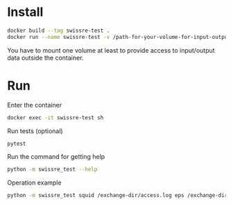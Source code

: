 Install
=======

```sh
docker build --tag swissre-test .
docker run --name swissre-test -v /path-for-your-volume-for-input-output-data:/exchange-dir:rw -tid swissre-test
```

You have to mount one volume at least to provide access to input/output data outside the container.

Run
===

Enter the container

```sh
docker exec -it swissre-test sh
```

Run tests (optional)

```sh
pytest
```

Run the command for getting help

```sh
python -m swissre_test --help
```

Operation example

```sh
python -m swissre_test squid /exchange-dir/access.log eps /exchange-dir/eps-res.json json
````
